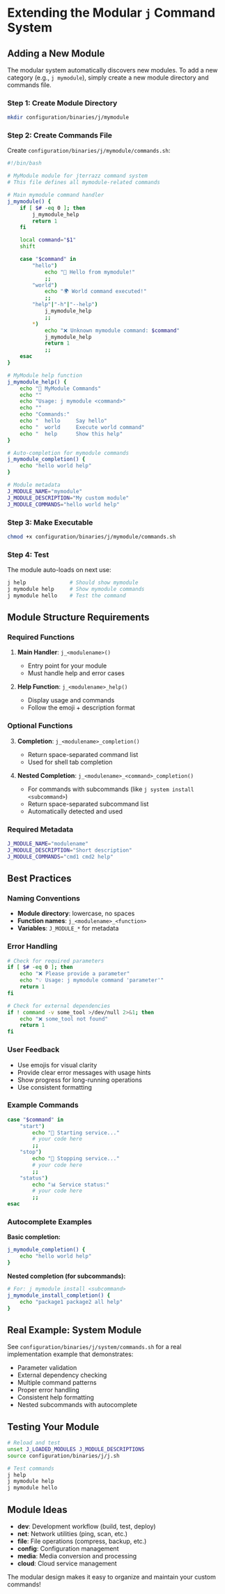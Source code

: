 # Extending the Modular `j` Command System

## Adding a New Module

The modular system automatically discovers new modules. To add a new category (e.g., `j mymodule`), simply create a new module directory and commands file.

### Step 1: Create Module Directory

```bash
mkdir configuration/binaries/j/mymodule
```

### Step 2: Create Commands File

Create `configuration/binaries/j/mymodule/commands.sh`:

```bash
#!/bin/bash

# MyModule module for jterrazz command system
# This file defines all mymodule-related commands

# Main mymodule command handler
j_mymodule() {
    if [ $# -eq 0 ]; then
        j_mymodule_help
        return 1
    fi

    local command="$1"
    shift

    case "$command" in
        "hello")
            echo "👋 Hello from mymodule!"
            ;;
        "world")
            echo "🌍 World command executed!"
            ;;
        "help"|"-h"|"--help")
            j_mymodule_help
            ;;
        *)
            echo "❌ Unknown mymodule command: $command"
            j_mymodule_help
            return 1
            ;;
    esac
}

# MyModule help function
j_mymodule_help() {
    echo "🔧 MyModule Commands"
    echo ""
    echo "Usage: j mymodule <command>"
    echo ""
    echo "Commands:"
    echo "  hello     Say hello"
    echo "  world     Execute world command"
    echo "  help      Show this help"
}

# Auto-completion for mymodule commands
j_mymodule_completion() {
    echo "hello world help"
}

# Module metadata
J_MODULE_NAME="mymodule"
J_MODULE_DESCRIPTION="My custom module"
J_MODULE_COMMANDS="hello world help"
```

### Step 3: Make Executable

```bash
chmod +x configuration/binaries/j/mymodule/commands.sh
```

### Step 4: Test

The module auto-loads on next use:

```bash
j help              # Should show mymodule
j mymodule help     # Show mymodule commands
j mymodule hello    # Test the command
```

## Module Structure Requirements

### Required Functions

1. **Main Handler**: `j_<modulename>()`

   - Entry point for your module
   - Must handle help and error cases

2. **Help Function**: `j_<modulename>_help()`
   - Display usage and commands
   - Follow the emoji + description format

### Optional Functions

3. **Completion**: `j_<modulename>_completion()`

   - Return space-separated command list
   - Used for shell tab completion

4. **Nested Completion**: `j_<modulename>_<command>_completion()`
   - For commands with subcommands (like `j system install <subcommand>`)
   - Return space-separated subcommand list
   - Automatically detected and used

### Required Metadata

```bash
J_MODULE_NAME="modulename"
J_MODULE_DESCRIPTION="Short description"
J_MODULE_COMMANDS="cmd1 cmd2 help"
```

## Best Practices

### Naming Conventions

- **Module directory**: lowercase, no spaces
- **Function names**: `j_<modulename>_<function>`
- **Variables**: `J_MODULE_*` for metadata

### Error Handling

```bash
# Check for required parameters
if [ $# -eq 0 ]; then
    echo "❌ Please provide a parameter"
    echo "💡 Usage: j mymodule command 'parameter'"
    return 1
fi

# Check for external dependencies
if ! command -v some_tool >/dev/null 2>&1; then
    echo "❌ some_tool not found"
    return 1
fi
```

### User Feedback

- Use emojis for visual clarity
- Provide clear error messages with usage hints
- Show progress for long-running operations
- Use consistent formatting

### Example Commands

```bash
case "$command" in
    "start")
        echo "🚀 Starting service..."
        # your code here
        ;;
    "stop")
        echo "🛑 Stopping service..."
        # your code here
        ;;
    "status")
        echo "📊 Service status:"
        # your code here
        ;;
esac
```

### Autocomplete Examples

**Basic completion:**

```bash
j_mymodule_completion() {
    echo "hello world help"
}
```

**Nested completion (for subcommands):**

```bash
# For: j mymodule install <subcommand>
j_mymodule_install_completion() {
    echo "package1 package2 all help"
}
```

## Real Example: System Module

See `configuration/binaries/j/system/commands.sh` for a real implementation example that demonstrates:

- Parameter validation
- External dependency checking
- Multiple command patterns
- Proper error handling
- Consistent help formatting
- Nested subcommands with autocomplete

## Testing Your Module

```bash
# Reload and test
unset J_LOADED_MODULES J_MODULE_DESCRIPTIONS
source configuration/binaries/j/j.sh

# Test commands
j help
j mymodule help
j mymodule hello
```

## Module Ideas

- **dev**: Development workflow (build, test, deploy)
- **net**: Network utilities (ping, scan, etc.)
- **file**: File operations (compress, backup, etc.)
- **config**: Configuration management
- **media**: Media conversion and processing
- **cloud**: Cloud service management

The modular design makes it easy to organize and maintain your custom commands!

